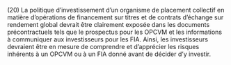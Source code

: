 (20) La politique d’investissement d’un organisme de placement collectif en matière d’opérations de financement sur titres et de contrats d’échange sur rendement global devrait être clairement exposée dans les documents précontractuels tels que le prospectus pour les OPCVM et les informations à communiquer aux investisseurs pour les FIA. Ainsi, les investisseurs devraient être en mesure de comprendre et d’apprécier les risques inhérents à un OPCVM ou à un FIA donné avant de décider d’y investir.